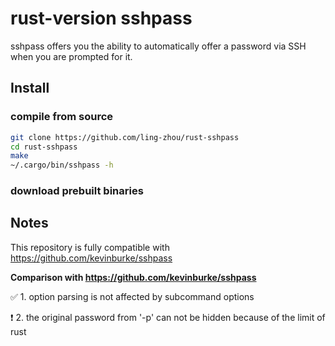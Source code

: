 # rust-version sshpass

sshpass offers you the ability to automatically offer a password via SSH when
you are prompted for it.

## Install

### compile from source

```bash
git clone https://github.com/ling-zhou/rust-sshpass
cd rust-sshpass
make
~/.cargo/bin/sshpass -h
```

### download prebuilt binaries


## Notes

This repository is fully compatible with https://github.com/kevinburke/sshpass

**Comparison with https://github.com/kevinburke/sshpass**

✅ 1. option parsing is not affected by subcommand options

❗ 2. the original password from '-p' can not be hidden because of the limit of rust
